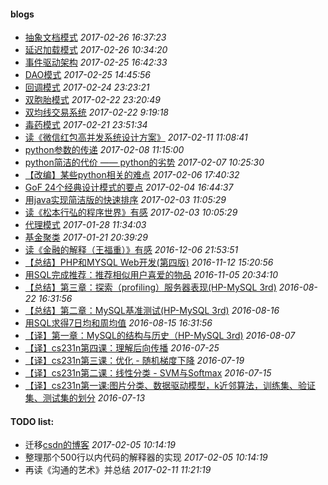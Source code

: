 #### blogs

* [抽象文档模式](OOP/iluwatar-java-design-patterns/src/abstract_/document/) *2017-02-26 16:37:23*
* [延迟加载模式](OOP/iluwatar-java-design-patterns/src/lazy/loading/) *2017-02-26 10:34:20*
* [事件驱动架构](OOP/iluwatar-java-design-patterns/src/event/driven/architecture/) *2017-02-25 16:42:33*
* [DAO模式](OOP/iluwatar-java-design-patterns/src/dao) *2017-02-25 14:45:56*
* [回调模式](OOP/iluwatar-java-design-patterns/src/callback/) *2017-02-24 23:23:21*
* [双胞胎模式](OOP/iluwatar-java-design-patterns/src/twin/) *2017-02-22 23:20:49*
* [双均线交易系统](finance/double_average_line_system.md) *2017-02-22 9:19:18*
* [毒药模式](OOP/iluwatar-java-design-patterns/src/poison/pill/) *2017-02-21 23:51:34*
* [读《微信红包高并发系统设计方案》](others/the_system_desigh_of_wechat_red_packet.md) *2017-02-11 11:08:41*
* [python参数的传递](program_language/python/pass_arguments.md) *2017-02-08 11:15:00*
* [python简洁的代价 —— python的劣势](program_language/python/disadvantage.md) *2017-02-07 10:25:30*
* [【改编】某些python相关的难点](program_language/python/python_interview.md) *2017-02-06 17:40:32* 
* [GoF 24个经典设计模式的要点](OOP/outline_of_design_pattern.md) *2017-02-04 16:44:37* 
* [用java实现简洁版的快速排序](program_language/java/java_quick_sort.md) *2017-02-03 11:05:29*
* [读《松本行弘的程序世界》有感](book/matsumoto_yukihiro_code_no_sekai.md) *2017-02-03 10:05:29*
* [代理模式](OOP/proxy_pattern.md) *2017-01-28 11:34:03*
* [基金聚类](finance/fund_clustering.md) *2017-01-21 20:39:29*
* [读《金融的解释（王福重）》有感](finance/the_explanation_of_finance.md) *2016-12-06 21:53:51*
* [【总结】PHP和MYSQL Web开发(第四版)](web/php_and_mysql_web_development_book.md) *2016-11-12 15:20:56*
* [用SQL完成推荐：推荐相似用户喜爱的物品](database/similar-users-recommendation.md) *2016-11-05 20:34:10*
* [【总结】第三章：探索（profiling）服务器表现(HP-MySQL 3rd)](database/HP-MySQL-chapter-3-translation.pdf) *2016-08-22 16:31:56*
* [【总结】第二章：MySQL基准测试(HP-MySQL 3rd)](database/HP-MySQL-chapter-2-translation.pdf) *2016-08-16*
* [用SQL求得7日均和周均值](database/7-day-average-and-week-num.md) *2016-08-15 16:31:56*
* [【译】第一章：MySQL的结构与历史（HP-MySQL 3rd)](database/HP-MySQL-chapter-1-translation.pdf) *2016-08-07*
* [【译】cs231n第四课：理解后向传播](machine_learning/translating-cs231n-syllabus-4.pdf) *2016-07-25*
* [【译】cs231n第三课：优化 - 随机梯度下降](machine_learning/translating-cs231n-syllabus-3.pdf) *2016-07-19*
* [【译】cs231n第二课：线性分类 - SVM与Softmax](machine_learning/translating-cs231n-syllabus-2.pdf) *2016-07-15*
* [【译】cs231n第一课:图片分类、数据驱动模型，k近邻算法，训练集、验证集、测试集的划分](machine_learning/translating-cs231n-syllabus-1.pdf) *2016-07-13*


#### TODO list:
* 迁移[csdn的博客](http://blog.csdn.net/zy825316) *2017-02-05 10:14:19*
* 整理那个500行以内代码的解释器的实现 *2017-02-05 10:14:19*
* 再读《沟通的艺术》并总结 *2017-02-11 11:21:19*

